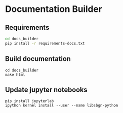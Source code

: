 # Documentation Builder

## Requirements
```bash
cd docs_builder
pip install -r requirements-docs.txt
```

## Build documentation
```
cd docs_builder
make html
```

## Update jupyter notebooks
```
pip install jupyterlab
ipython kernel install --user --name libsbgn-python
```